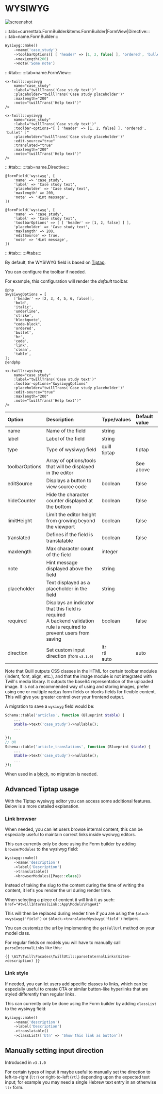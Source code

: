 # WYSIWYG

![screenshot](/assets/wysiwyg.png)

:::tabs=currenttab.FormBuilder&items.FormBuilder|FormView|Directive:::
:::tab=name.FormBuilder:::

```php
Wysiwyg::make()
    ->name('case_study')
    ->toolbarOptions([ [ 'header' => [1, 2, false] ], 'ordered', 'bullet' ])
    ->maxLength(200)
    ->note('Some note')
```

:::#tab:::
:::tab=name.FormView:::

```blade
<x-twill::wysiwyg 
    name="case_study" 
    :label="twillTrans('Case study text')"
    :placeholder="twillTrans('Case study placeholder')"
    :maxlength="200" 
    :note="twillTrans('Help text')"
/>

<x-twill::wysiwyg 
    name="case_study" 
    :label="twillTrans('Case study text')"
    :toolbar-options="[ [ 'header' => [1, 2, false] ], 'ordered', 'bullet' ]" 
    :placeholder="twillTrans('Case study placeholder')"
    :edit-source="true"
    :translated="true"
    :maxlength="200" 
    :note="twillTrans('Help text')"
/>
```

:::#tab:::
:::tab=name.Directive:::

```blade
@formField('wysiwyg', [
    'name' => 'case_study',
    'label' => 'Case study text',
    'placeholder' => 'Case study text',
    'maxlength' => 200,
    'note' => 'Hint message',
])

@formField('wysiwyg', [
    'name' => 'case_study',
    'label' => 'Case study text',
    'toolbarOptions' => [ [ 'header' => [1, 2, false] ] ],
    'placeholder' => 'Case study text',
    'maxlength' => 200,
    'editSource' => true,
    'note' => 'Hint message',
])
```

:::#tab:::
:::#tabs:::

By default, the WYSIWYG field is based on [Tiptap](https://tiptap.dev/).

You can configure the toolbar if needed.

For example, this configuration will render the *default* toolbar.

```blade
@php
$wysiwygOptions = [
    ['header' => [2, 3, 4, 5, 6, false]],
    'bold',
    'italic',
    'underline',
    'strike',
    'blockquote',
    "code-block",
    'ordered',
    'bullet',
    'hr',
    'code',
    'link',
    'clean',
    'table',
];
@endphp

<x-twill::wysiwyg 
    name="case_study" 
    :label="twillTrans('Case study text')"
    :toolbar-options="$wysiwygOptions"
    :placeholder="twillTrans('Case study placeholder')"
    :edit-source="true"
    :maxlength="200" 
    :note="twillTrans('Help text')"
/>
```


| Option         | Description                                                                                                              | Type/values         | Default value |
|:---------------|:-------------------------------------------------------------------------------------------------------------------------|:--------------------|:--------------|
| name           | Name of the field                                                                                                        | string              |               |
| label          | Label of the field                                                                                                       | string              |               |
| type           | Type of wysiwyg field                                                                                                    | quill<br/>tiptap    | tiptap        |
| toolbarOptions | Array of options/tools that will be displayed in the editor                                                              |                     | See above     |
| editSource     | Displays a button to view source code                                                                                    | boolean             | false         |
| hideCounter    | Hide the character counter displayed at the bottom                                                                       | boolean             | false         |
| limitHeight    | Limit the editor height from growing beyond the viewport                                                                 | boolean             | false         |
| translated     | Defines if the field is translatable                                                                                     | boolean             | false         |
| maxlength      | Max character count of the field                                                                                         | integer             |           |
| note           | Hint message displayed above the field                                                                                   | string              |               |
| placeholder    | Text displayed as a placeholder in the field                                                                             | string              |               |
| required       | Displays an indicator that this field is required<br/>A backend validation rule is required to prevent users from saving | boolean             | false         |
| direction      | Set custom input direction <small>(from `v3.1.0`)</small>                                                                | ltr<br/>rtl<br>auto | auto          |

Note that Quill outputs CSS classes in the HTML for certain toolbar modules (indent, font, align, etc.), and that the image module is not integrated with Twill's media library. It outputs the base64 representation of the uploaded image.
It is not a recommended way of using and storing images, prefer using one or multiple `medias` form fields or blocks fields for flexible content. This will give you greater control over your frontend output.

A migration to save a `wysiwyg` field would be:

```php
Schema::table('articles', function (Blueprint $table) {
    ...
    $table->text('case_study')->nullable();
    ...

});
// OR
Schema::table('article_translations', function (Blueprint $table) {
    ...
    $table->text('case_study')->nullable();
    ...
});
```

When used in a [block](../5_block-editor), no migration is needed.

## Advanced Tiptap usage

With the Tiptap wysiwyg editor you can access some additional features. Below is a more detailed explanation.

### Link browser

When needed, you can let users browse internal content, this can be especially useful to maintain correct links inside
wysiwyg editors.

This can currently only be done using the Form builder by adding `browserModules` to the
wysiwyg field:

```php
Wysiwyg::make()
    ->name('description')
    ->label('Description')
    ->translatable()
    ->browserModules([Page::class])
```

Instead of taking the slug to the content during the time of writing the content, it let's you
render the url during render time.

When selecting a piece of content it will link it as such: `href="#twillInternalLink::App\Models\Page#1"`

This will then be replaced during render time if you are using the `$block->wysiwyg('field')` or `$block->translatedWysiwyg('field')` helpers.

You can customize the url by implementing the `getFullUrl` method on your model class.

For regular fields on models you will have to manually call `parseInternalLinks` like this:

```blade
{{ \A17\Twill\Facades\TwillUtil::parseInternalLinks($item->description) }}
```

### Link style

If needed, you can let users add specific classes to links, which can be especially useful to create CTA or similar button-like hyperlinks that are styled differently than regular links.

This can currently only be done using the Form builder by adding `classList` to the
wysiwyg field:

```php
Wysiwyg::make()
    ->name('description')
    ->label('Description')
    ->translatable()
    ->classList(['btn' => 'Show this link as button'])
```

## Manually setting input direction

Introduced in `v3.1.0`

For certain types of input it maybe useful to manually set the direction to left-to-right (`ltr`) or right-to-left (`rtl`) depending upon the expected text input; for example you may need a single Hebrew text entry in an otherwise `ltr` form. 
